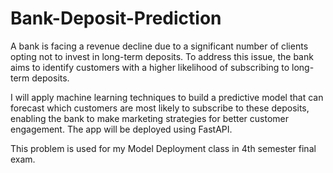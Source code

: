 # Bank-Deposit-Prediction
A bank is facing a revenue decline due to a significant number of clients opting not to invest in long-term deposits. To address this issue, the bank aims to identify customers with a higher likelihood of subscribing to long-term deposits. 

I will apply machine learning techniques to build a predictive model that can forecast which customers are most likely to subscribe to these deposits, enabling the bank to make marketing strategies for better customer engagement. The app will be deployed using FastAPI.

This problem is used for my Model Deployment class in 4th semester final exam. 
